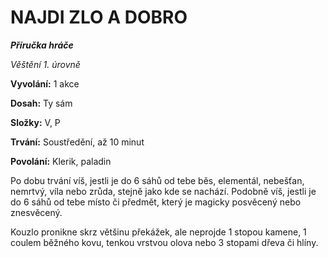 # NAJDI ZLO A DOBRO

***Příručka hráče***

*Věštění 1. úrovně*

**Vyvolání:** 1 akce

**Dosah:** Ty sám

**Složky:** V, P

**Trvání:** Soustředění, až 10 minut

**Povolání:** Klerik, paladin

Po dobu trvání víš, jestli je do 6 sáhů od tebe běs, elementál, nebešťan, nemrtvý, víla nebo zrůda, stejně jako kde se nachází. Podobně víš, jestli je do 6 sáhů od tebe místo či předmět, který je magicky posvěcený nebo znesvěcený. 

Kouzlo pronikne skrz většinu překážek, ale neprojde 1 stopou kamene, 1 coulem běžného kovu, tenkou vrstvou olova nebo 3 stopami dřeva či hlíny.